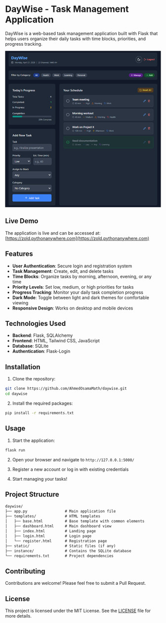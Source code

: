 # DayWise - Task Management Application

DayWise is a web-based task management application built with Flask that helps users organize their daily tasks with time blocks, priorities, and progress tracking.

![DayWise Screenshot](static/dashboard.png)

## Live Demo

The application is live and can be accessed at: [https://zold.pythonanywhere.com](https://zold.pythonanywhere.com)

## Features

- **User Authentication**: Secure login and registration system
- **Task Management**: Create, edit, and delete tasks
- **Time Blocks**: Organize tasks by morning, afternoon, evening, or any time
- **Priority Levels**: Set low, medium, or high priorities for tasks
- **Progress Tracking**: Monitor your daily task completion progress
- **Dark Mode**: Toggle between light and dark themes for comfortable viewing
- **Responsive Design**: Works on desktop and mobile devices

## Technologies Used

- **Backend**: Flask, SQLAlchemy
- **Frontend**: HTML, Tailwind CSS, JavaScript
- **Database**: SQLite
- **Authentication**: Flask-Login

## Installation

1. Clone the repository:

``` bash
git clone https://github.com/AhmedOsamaMath/daywise.git
cd daywise
```

2. Install the required packages:

``` bash
pip install -r requirements.txt
```

## Usage

1. Start the application:

``` bash
flask run
```

2. Open your browser and navigate to `http://127.0.0.1:5000/`

3. Register a new account or log in with existing credentials

4. Start managing your tasks!

## Project Structure

```
daywise/
├── app.py                 # Main application file
├── templates/             # HTML templates
│   ├── base.html          # Base template with common elements
│   ├── dashboard.html     # Main dashboard view
│   ├── index.html         # Landing page
│   ├── login.html         # Login page
│   └── register.html      # Registration page
├── static/                # Static files (if any)
├── instance/              # Contains the SQLite database
└── requirements.txt       # Project dependencies
```

## Contributing

Contributions are welcome! Please feel free to submit a Pull Request.

## License

This project is licensed under the MIT License. See the [LICENSE](./LICENSE) file for more details.
